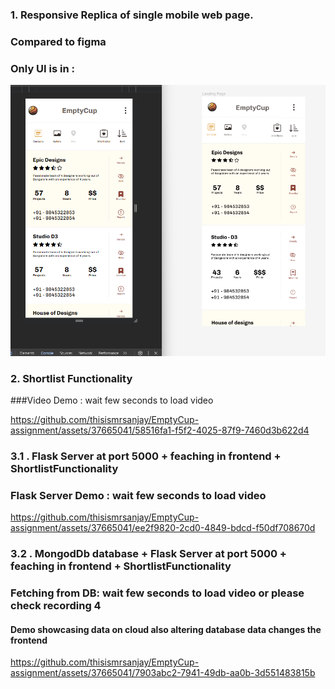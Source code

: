### 1.  Responsive Replica of  single mobile web page.
### Compared to figma 
### Only UI is in : 
<img src="./first.png" >

### 2.   Shortlist Functionality 
###Video Demo : wait few seconds to load video



https://github.com/thisismrsanjay/EmptyCup-assignment/assets/37665041/58516fa1-f5f2-4025-87f9-7460d3b622d4

### 3.1 .  Flask Server  at port 5000  + feaching in frontend + ShortlistFunctionality 
### Flask Server Demo : wait few seconds to load video



https://github.com/thisismrsanjay/EmptyCup-assignment/assets/37665041/ee2f9820-2cd0-4849-bdcd-f50df708670d



### 3.2 .  MongodDb database + Flask Server  at port 5000  + feaching in frontend + ShortlistFunctionality 
### Fetching from DB: wait few seconds to load video or please check recording 4
#### Demo showcasing data on cloud also altering database data changes the frontend 


https://github.com/thisismrsanjay/EmptyCup-assignment/assets/37665041/7903abc2-7941-49db-aa0b-3d551483815b

